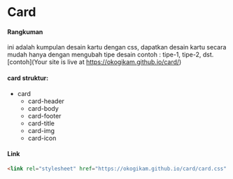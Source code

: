 # Card
#### Rangkuman
ini adalah kumpulan desain kartu dengan css, dapatkan desain kartu secara mudah
hanya dengan mengubah tipe desain contoh : tipe-1, tipe-2, dst.
[contoh](Your site is live at https://okogikam.github.io/card/)
#### card struktur:
- card
  - card-header
  - card-body
  - card-footer
  - card-title
  -  card-img
  -  card-icon
#### Link
```html
<link rel="stylesheet" href="https://okogikam.github.io/card/card.css" integrity="sha384-oJRLp9bL5C/iwWkvVwfOe7cE3LK0qN25eH/Mcl9oVd26zh9SGgGKfEKKC4koC0xN" crossorigin="anonymous">
```


